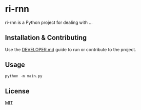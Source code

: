 # ri-rnn

ri-rnn is a Python project for dealing with ...

## Installation & Contributing

Use the [DEVELOPER.md](./DEVELOPER.md) guide to run or contribute to the project.

## Usage

```python
python -m main.py
```

## License

[MIT](./LICENSE)
